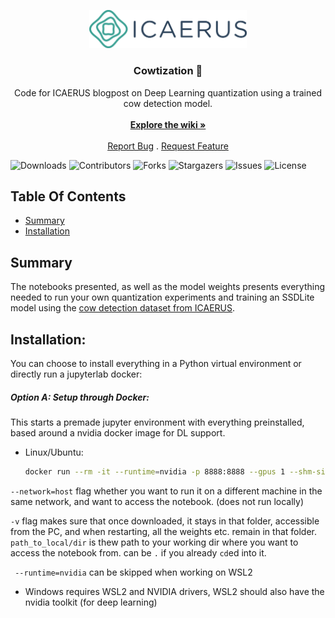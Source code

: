 <div align="center">
  <p>
    <a href="https://icaerus.eu" target="_blank">
      <img width="50%" src="https://raw.githubusercontent.com/ICAERUS-EU/.github/refs/heads/main/profile/ICAERUS_transparent.png"></a>
    <h3 align="center">Cowtization 🐄</h3>
    
   <p align="center">
    Code for ICAERUS blogpost on Deep Learning quantization using a trained cow detection model.
    <br/>
    <br/>
    <a href="https://github.com/jurriandoornbos/cowtization/wiki"><strong>Explore the wiki »</strong></a>
    <br/>
    <br/>
    <a href="https://github.com/jurriandoornbos/cowtization/issues">Report Bug</a>
    .
    <a href="https://github.com/jurriandoornbos/cowtization/issues">Request Feature</a>
  </p>
</p>
</div>

![Downloads](https://img.shields.io/github/downloads/jurriandoornbos/cowtization/total) ![Contributors](https://img.shields.io/github/contributors/jurriandoornbos/cowtizationcolor=dark-green) ![Forks](https://img.shields.io/github/forks/jurriandoornbos/cowtization?style=social) ![Stargazers](https://img.shields.io/github/stars/jurriandoornbos/cowtization?style=social) ![Issues](https://img.shields.io/github/issues/jurriandoornbos/cowtization) ![License](https://img.shields.io/github/licensejurriandoornbos/cowtization) 

## Table Of Contents

* [Summary](#summary)
* [Installation](#installation)
  
## Summary
The notebooks presented, as well as the model weights presents everything needed to run your own quantization experiments and training an SSDLite model using the [cow detection dataset from ICAERUS](https://zenodo.org/records/10245396).

## Installation:
You can choose to install everything in a Python virtual environment or directly run a jupyterlab docker:


##### Option A: Setup through Docker:
This starts a premade jupyter environment with everything preinstalled, based around a nvidia docker image for DL support.
* Linux/Ubuntu:
  ```bash
  docker run --rm -it --runtime=nvidia -p 8888:8888 --gpus 1 --shm-size=5gb --network=host -v /path_to_local/dir:/home/jovyan jurrain/drone-ml:gpu-torch11.8-uavgeoformers
  ```

`--network=host` flag whether you want to run it on a different machine in the same network, and want to access the notebook. (does not run locally)

`-v` flag makes sure that once downloaded, it stays in that folder, accessible from the PC, and when restarting, all the weights etc. remain in that folder. `path_to_local/dir` is thew path to your working dir where you want to access the notebook from. can be `.` if you already `cd`ed into it.

` --runtime=nvidia` can be skipped when working on WSL2



* Windows requires WSL2 and NVIDIA drivers, WSL2 should also have the nvidia toolkit (for deep learning)
